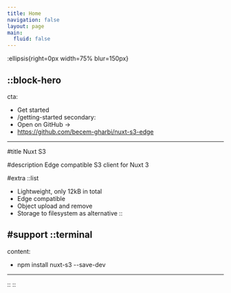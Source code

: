 ```yaml
---
title: Home
navigation: false
layout: page
main:
  fluid: false
---
```


:ellipsis{right=0px width=75% blur=150px}

::block-hero
---
cta:
  - Get started
  - /getting-started
secondary:
  - Open on GitHub →
  - https://github.com/becem-gharbi/nuxt-s3-edge
---

#title
Nuxt S3

#description
Edge compatible S3 client for Nuxt 3

#extra
  ::list
  - Lightweight, only 12kB in total
  - Edge compatible
  - Object upload and remove
  - Storage to filesystem as alternative
  ::

#support
  ::terminal
  ---
  content:
  - npm install nuxt-s3 --save-dev
  ---
  ::
::